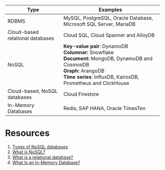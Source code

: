 | Type | Examples |
|------|----------|
| RDBMS | MySQL, PostgreSQL, Oracle Database, Microsoft SQL Server, MariaDB |
| Cloud-based relational databases | Cloud SQL, Cloud Spanner and AlloyDB |
| NoSQL | **Key-value pair**:  DynamoDB <br> **Columnar:** Snowflake <br>  **Document:** MongoDB, DynamoDB and CosmosDB <br> **Graph:** ArangoDB  <br> **Time series**: InfluxDB, KairosDB, Prometheus and ClickHouse |
| Cloud-based, NoSQL databases | Cloud Firestore |
| In-Memory Databases | Redis, SAP HANA, Oracle TimesTen |

# Resources

1. [Types of NoSQL databases](https://docs.aws.amazon.com/whitepapers/latest/choosing-an-aws-nosql-database/types-of-nosql-databases.html)
2. [What is NoSQL?](https://cloud.google.com/discover/what-is-nosql)
3. [What is a relational database?](https://cloud.google.com/learn/what-is-a-relational-database)
4. [What Is an In-Memory Database?](https://aws.amazon.com/nosql/in-memory/)
